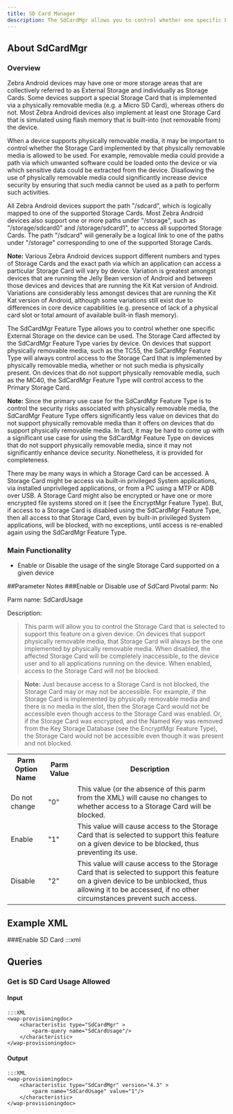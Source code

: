 ```yaml
---
title: SD Card Manager
description: The SdCardMgr allows you to control whether one specific External Storage on the device can be used.
---
```

## About SdCardMgr

### Overview

Zebra Android devices may have one or more storage areas that are collectively referred to as External Storage and individually as Storage Cards. Some devices support a special Storage Card that is implemented via a physically removable media (e.g. a Micro SD Card), whereas others do not. Most Zebra Android devices also implement at least one Storage Card that is simulated using flash memory that is built-into (not removable from) the device.

When a device supports physically removable media, it may be important to control whether the Storage Card implemented by that physically removable media is allowed to be used. For example, removable media could provide a path via which unwanted software could be loaded onto the device or via which sensitive data could be extracted from the device. Disallowing the use of physically removable media could significantly increase device security by ensuring that such media cannot be used as a path to perform such activities.

All Zebra Android devices support the path "/sdcard", which is logically mapped to one of the supported Storage Cards. Most Zebra Android devices also support one or more paths under "/storage", such as "/storage/sdcard0" and /storage/sdcard1", to access all supported Storage Cards. The path "/sdcard" will generally be a logical link to one of the paths under "/storage" corresponding to one of the supported Storage Cards.

**Note:** Various Zebra Android devices support different numbers and types of Storage Cards and the exact path via which an application can access a particular Storage Card will vary by device. Variation is greatest amongst devices that are running the Jelly Bean version of Android and between those devices and devices that are running the Kit Kat version of Android. Variations are considerably less amongst devices that are running the Kit Kat version of Android, although some variations still exist due to differences in core device capabilities (e.g. presence of lack of a physical card slot or total amount of available built-in flash memory).

The SdCardMgr Feature Type allows you to control whether one specific External Storage on the device can be used. The Storage Card affected by the SdCardMgr Feature Type varies by device. On devices that support physically removable media, such as the TC55, the SdCardMgr Feature Type will always control access to the Storage Card that is implemented by physically removable media, whether or not such media is physically present. On devices that do not support physically removable media, such as the MC40, the SdCardMgr Feature Type will control access to the Primary Storage Card.

**Note:** Since the primary use case for the SdCardMgr Feature Type is to control the security risks associated with physically removable media, the SdCardMgr Feature Type offers significantly less value on devices that do not support physically removable media than it offers on devices that do support physically removable media. In fact, it may be hard to come up with a significant use case for using the SdCardMgr Feature Type on devices that do not support physically removable media, since it may not significantly enhance device security.  Nonetheless, it is provided for completeness.

There may be many ways in which a Storage Card can be accessed. A Storage Card might be access via built-in privileged System applications, via installed unprivileged applications, or from a PC using a MTP or ADB over USB. A Storage Card might also be encrypted or have one or more encrypted file systems stored on it (see the EncryptMgr Feature Type).  But, if access to a Storage Card is disabled using the SdCardMgr Feature Type, then all access to that Storage Card, even by built-in privileged System applications, will be blocked, with no exceptions, until access is re-enabled again using the SdCardMgr Feature Type.

### Main Functionality

* Enable or Disable the usage of the single Storage Card supported on a given device

##Parameter Notes
###Enable or Disable use of SdCard
Pivotal parm: No

Parm name: SdCardUsage

Description: 

>This parm will allow you to control the Storage Card that is selected to support this feature on a given device. On devices that support physically removable media, that Storage Card will always be the one implemented by physically removable media. When disabled, the affected Storage Card will be completely inaccessible, to the device user and to all applications running on the device. When enabled, access to the Storage Card will not be blocked.

>**Note:** Just because access to a Storage Card is not blocked, the Storage Card may or may not be accessible. For example, if the Storage Card is implemented by physically removable media and there is no media in the slot, then the Storage Card would not be accessible even though access to the Storage Card was enabled. Or, if the Storage Card was encrypted, and the Named Key was removed from the Key Storage Database (see the EncryptMgr Feature Type), the Storage Card would not be accessible even though it was present and not blocked.

<div class="parm-table">
 <table>
	<tr>
		<th>Parm Option Name</th>
		<th>Parm Value</th>
		<th>Description</th>
	</tr>
  <tr>
    <td>Do not change</td>
    <td>"0"</td>
	<td>This value (or the absence of this parm from the XML) will cause no changes to whether access to a Storage Card will be blocked.</td>
  </tr>
  <tr>
    <td>Enable</td>
    <td>"1"</td>
	<td>This value will cause access to the Storage Card that is selected to support this feature on a given device to be blocked, thus preventing its use.</td>
  </tr>
  <tr>
    <td>Disable</td>
    <td>"2"</td>
	<td>This value will cause access to the Storage Card that is selected to support this feature on a given device to be unblocked, thus allowing it to be accessed, if no other circumstances prevent such access.</td>
  </tr>
</table>
</div>	

## Example XML
###Enable SD Card
	:::xml
	<wap-provisioningdoc>
		<characteristic type="SdCardMgr" version="4.3" >
			<parm name="SdCardUsage" value="1"/>
		</characteristic>
	</wap-provisioningdoc>

## Queries

### Get is SD Card Usage Allowed

#### Input 

    :::XML
    <wap-provisioningdoc>
        <characteristic type="SdCardMgr" >
            <parm-query name="SdCardUsage"/>
        </characteristic>
    </wap-provisioningdoc>

#### Output

    :::XML
    <wap-provisioningdoc>
        <characteristic type="SdCardMgr" version="4.3" >
            <parm name="SdCardUsage" value="1"/>
        </characteristic>
    </wap-provisioningdoc>

